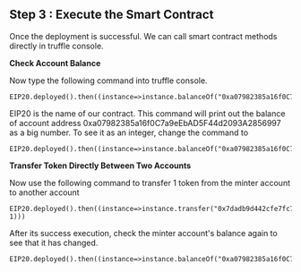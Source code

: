 ## Step 3 : Execute the Smart Contract
<style>
  img{
    margin:0 auto;
    width:80%;
  }
</style>

Once the deployment is successful. We can call smart contract methods directly in truffle console.

**Check Account Balance**

Now type the following command into truffle console.
```
EIP20.deployed().then((instance=>instance.balanceOf("0xa07982385a16f0C7a9eEbAD5F44d2093A2856997")))
```
EIP20 is the name of our contract. This command will print out the balance of account address 0xa07982385a16f0C7a9eEbAD5F44d2093A2856997 as a big number. To see it as an integer, change the command to 
```
EIP20.deployed().then((instance=>instance.balanceOf("0xa07982385a16f0C7a9eEbAD5F44d2093A2856997").then(b=>b.toNumber())))
``` 

**Transfer Token Directly Between Two Accounts**

Now use the following command to transfer 1 token from the minter account to another account
```shell
EIP20.deployed().then((instance=>instance.transfer("0x7dadb9d442cfe7fc75fd472d63afc16934d7aa44", 1)))
```
After its success execution, check the minter account's balance again to see that it has changed.
```
EIP20.deployed().then((instance=>instance.balanceOf("0xa07982385a16f0C7a9eEbAD5F44d2093A2856997").then(b=>b.toNumber())))
``` 
